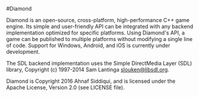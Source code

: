 #Diamond

Diamond is an open-source, cross-platform, high-performance C++ game engine. Its simple and user-friendly API can be integrated with any backend implementation optimized for specific platforms. Using Diamond's API, a game can be published to multiple platforms without modifying a single line of code. Support for Windows, Android, and iOS is currently under development.

The SDL backend implementation uses the Simple DirectMedia Layer (SDL) library, Copyright (c) 1997-2014 Sam Lantinga <slouken@libsdl.org>.

Diamond is Copyright 2016 Ahnaf Siddiqui, and is licensed under the Apache License, Version 2.0 (see LICENSE file).
